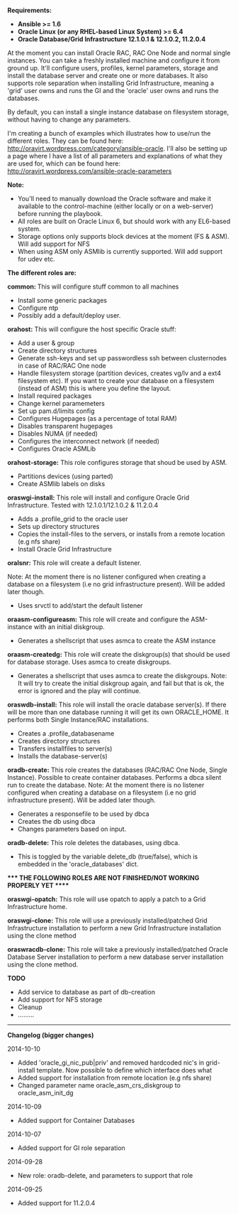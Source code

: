

<b> Requirements:

- Ansible >= 1.6
- Oracle Linux (or any RHEL-based Linux System) >= 6.4
- Oracle Database/Grid Infrastructure 12.1.0.1 & 12.1.0.2, 11.2.0.4

</b>

At the moment you can install Oracle RAC, RAC One Node and normal single instances.
You can take a freshly installed machine and configure it from ground up. It'll configure users, profiles, kernel parameters, storage and install the database server and create one or more databases.
It also supports role separation when installing Grid Infrastructure, meaning a 'grid' user owns and runs the GI and the 'oracle' user owns and runs the databases.

By default, you can install a single instance database on filesystem storage, without having to change any parameters.

I'm creating a bunch of examples which illustrates how to use/run the different roles. They can be found here: http://oravirt.wordpress.com/category/ansible-oracle. 
I'll also be setting up a page where I have a list of all parameters and explanations of what they are used for, which can be found here: http://oravirt.wordpress.com/ansible-oracle-parameters

<b>Note: </b>
- You'll need to manually download the Oracle software and make it available to the control-machine (either locally or on a web-server) before running the playbook.
- All roles are built on Oracle Linux 6, but should work with any EL6-based system.
- Storage options only supports block devices at the moment (FS & ASM). Will add support for NFS
- When using ASM only ASMlib is currently supported. Will add support for udev etc.

<b>The different roles are:</b>

<b> common: </b>
This will configure stuff common to all machines
- Install some generic packages 
- Configure ntp 
- Possibly add a default/deploy user.

<b>orahost:</b>
This will configure the host specific Oracle stuff:
- Add a user & group
- Create directory structures
- Generate ssh-keys and set up passwordless ssh between clusternodes in case of RAC/RAC One node
- Handle filesystem storage (partition devices, creates vg/lv and a ext4 filesystem etc). If you want to create your database on a filesystem (instead of ASM) this is where you define the layout.
- Install required packages
- Change kernel paramemeters
- Set up pam.d/limits config
- Configures Hugepages (as a percentage of total RAM)
- Disables transparent hugepages
- Disables NUMA (if needed)
- Configures the interconnect network (if needed)
- Configures Oracle ASMLib 

<b>orahost-storage:</b>
This role configures storage that shoud be used by ASM.
- Partitions devices (using parted)
- Create ASMlib labels on disks

<b>oraswgi-install:</b>
This role will install and configure Oracle Grid Infrastructure. Tested with 12.1.0.1/12.1.0.2 & 11.2.0.4
- Adds a .profile_grid to the oracle user
- Sets up directory structures
- Copies the install-files to the servers, or installs from a remote location (e.g nfs share)
- Install Oracle Grid Infrastructure

<b>oralsnr:</b>
This role will create a default listener.

Note:
At the moment there is no listener configured when creating a database on a filesystem (i.e no grid infrastructure present). Will be added later though.
- Uses srvctl to add/start the default listener

<b>oraasm-configureasm:</b>
This role will create and configure the ASM-instance with an initial diskgroup.

- Generates a shellscript that uses asmca to create the ASM instance

<b>oraasm-createdg:</b>
This role will create the diskgroup(s) that should be used for database storage. Uses asmca to create diskgroups.
- Generates a shellscript that uses asmca to create the diskgroups. 
Note: It will try to create the initial diskgroup again, and fail but that is ok, the error is ignored and the play will continue.

<b>oraswdb-install:</b>
This role will install the oracle database server(s). If there will be more than one database running it will get its own ORACLE_HOME. It performs both Single Instance/RAC installations.
- Creates a .profile_databasename
- Creates directory structures
- Transfers installfiles to server(s)
- Installs the database-server(s)

<b>oradb-create:</b>
This role creates the databases (RAC/RAC One Node, Single Instance). Possible to create container databases. Performs a dbca silent run to create the database.
Note:
At the moment there is no listener configured when creating a database on a filesystem (i.e no grid infrastructure present). Will be added later though.
- Generates a responsefile to be used by dbca
- Creates the db using dbca
- Changes parameters based on input.

<b>oradb-delete:</b>
This role deletes the databases, using dbca.

- This is toggled by the variable delete_db (true/false), which is embedded in the 'oracle_databases' dict.

<b>*** THE FOLLOWING ROLES ARE NOT FINISHED/NOT WORKING PROPERLY YET ****</b>

<b>oraswgi-opatch:</b>
This role will use opatch to apply a patch to a Grid Infrastructure home.

<b>oraswgi-clone:</b>
This role will use a previously installed/patched Grid Infrastructure installation to perform a new Grid Infrastructure installation using the clone method

<b>oraswracdb-clone:</b>
This role will take a previously installed/patched Oracle Database Server installation to perform a new database server installation using the clone method.



<b>TODO</b>
- Add service to database as part of db-creation
- Add support for NFS storage
- Cleanup
- .........

********************************
<b>Changelog (bigger changes)</b>

2014-10-10
- Added 'oracle_gi_nic_pub|priv' and removed hardcoded nic's in grid-install template. Now possible to define which interface does what
- Added support for installation from remote location (e.g nfs share)
- Changed parameter name oracle_asm_crs_diskgroup to oracle_asm_init_dg

2014-10-09
- Added support for Container Databases


2014-10-07
- Added support for GI role separation


2014-09-28
- New role: oradb-delete, and parameters to support that role

2014-09-25
- Added support for 11.2.0.4



